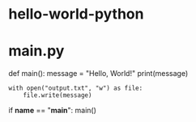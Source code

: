 # hello-world-python
# main.py

def main():
    message = "Hello, World!"
    print(message)
    
    with open("output.txt", "w") as file:
        file.write(message)
    
if __name__ == "__main__":
    main()

